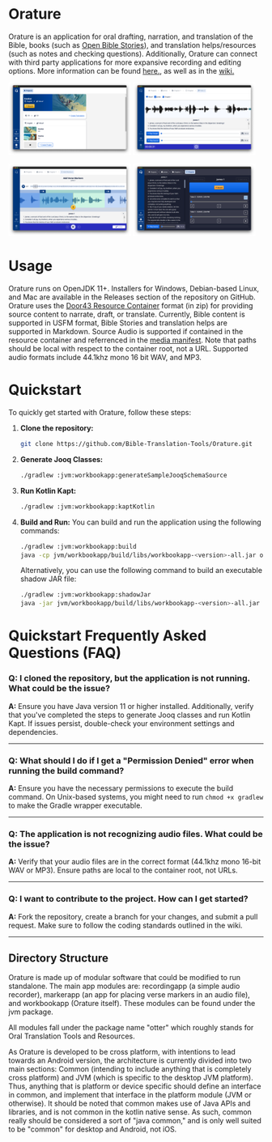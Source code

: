# Orature

Orature is an application for oral drafting, narration, and translation of the Bible, books (such as [Open Bible Stories](https://www.unfoldingword.org/open-bible-stories)), and translation helps/resources (such as notes and checking questions). Additionally, Orature can connect with third party applications for more expansive recording and editing options.
More information can be found [here.](https://bibletranslationtools.org/tool/orature/), as well as in the [wiki.](https://github.com/Bible-Translation-Tools/Orature/wiki)

<p float="left">
  <img src="https://raw.githubusercontent.com/jsarabia/orature-screenshots/main/Orature%20Home.png" width="48%" title="Artwork in screenshot provided by Sweet Publishing, CC By-SA 3.0, www.sweetpublishing.com" />
  <img src="https://raw.githubusercontent.com/jsarabia/orature-screenshots/main/Recording%20Page.png" width="48%" /> 
</p>
<p float="left">
  <img src="https://raw.githubusercontent.com/jsarabia/orature-screenshots/main/Verse%20Marker%20Placement.png" width="48%" />
  <img src="https://raw.githubusercontent.com/jsarabia/orature-screenshots/main/Takes%20Page.png" width="48%" /> 
</p>

# Usage
Orature runs on OpenJDK 11+. Installers for Windows, Debian-based Linux, and Mac are available in the Releases section of the repository on GitHub.
Orature uses the [Door43 Resource Container](https://resource-container.readthedocs.io/en/latest/index.html) format (in zip) for providing source content to narrate, draft, or translate. Currently, Bible content is supported in USFM format, Bible Stories and translation helps are supported in Markdown. Source Audio is supported if contained in the resource container and referrenced in the [media manifest](https://resource-container.readthedocs.io/en/latest/media.html). Note that paths should be local with respect to the container root, not a URL. Supported audio formats include 44.1khz mono 16 bit WAV, and MP3.

# Quickstart
To quickly get started with Orature, follow these steps:

1. **Clone the repository:**
   ```bash
   git clone https://github.com/Bible-Translation-Tools/Orature.git
   ```

2. **Generate Jooq Classes:**
   ```bash
   ./gradlew :jvm:workbookapp:generateSampleJooqSchemaSource
   ```

3. **Run Kotlin Kapt:**
   ```bash
   ./gradlew :jvm:workbookapp:kaptKotlin
   ```

4. **Build and Run:**
   You can build and run the application using the following commands:
   ```bash
   ./gradlew :jvm:workbookapp:build
   java -cp jvm/workbookapp/build/libs/workbookapp-<version>-all.jar org.wycliffeassociates.otter.jvm.workbookapp.MainKt
   ```

   Alternatively, you can use the following command to build an executable shadow JAR file:
   ```bash
   ./gradlew :jvm:workbookapp:shadowJar
   java -jar jvm/workbookapp/build/libs/workbookapp-<version>-all.jar
   ```

# Quickstart Frequently Asked Questions (FAQ)

### Q: I cloned the repository, but the application is not running. What could be the issue?

**A:** Ensure you have Java version 11 or higher installed. Additionally, verify that you've completed the steps to generate Jooq classes and run Kotlin Kapt. If issues persist, double-check your environment settings and dependencies.

---

### Q: What should I do if I get a "Permission Denied" error when running the build command?

**A:** Ensure you have the necessary permissions to execute the build command. On Unix-based systems, you might need to run `chmod +x gradlew` to make the Gradle wrapper executable.

---

### Q: The application is not recognizing audio files. What could be the issue?

**A:** Verify that your audio files are in the correct format (44.1khz mono 16-bit WAV or MP3). Ensure paths are local to the container root, not URLs.

---

### Q: I want to contribute to the project. How can I get started?

**A:** Fork the repository, create a branch for your changes, and submit a pull request. Make sure to follow the coding standards outlined in the wiki.

---

## Directory Structure

Orature is made up of modular software that could be modified to run standalone. The main app modules are: recordingapp (a simple audio recorder), markerapp (an app for placing verse markers in an audio file), and workbookapp (Orature itself). These modules can be found under the jvm package.

All modules fall under the package name "otter" which roughly stands for Oral Translation Tools and Resources. 

As Orature is developed to be cross platform, with intentions to lead towards an Android version, the architecture is currently divided into two main sections: Common (intending to include anything that is completely cross platform) and JVM (which is specific to the desktop JVM platform). Thus, anything that is platform or device specific should define an interface in common, and implement that interface in the platform module (JVM or otherwise). It should be noted that common makes use of Java APIs and libraries, and is not common in the kotlin native sense. As such, common really should be considered a sort of "java common," and is only well suited to be "common" for desktop and Android, not iOS.

